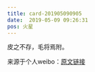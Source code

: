 ```yaml
---
title: card-201905090905
date:  2019-05-09 09:26:31
pos: 火星
---
```

皮之不存，毛将焉附。 

来源于个人weibo：[原文链接](https://m.weibo.cn/status/HtmcK6iiL?mblogid=HtmcK6iiL)